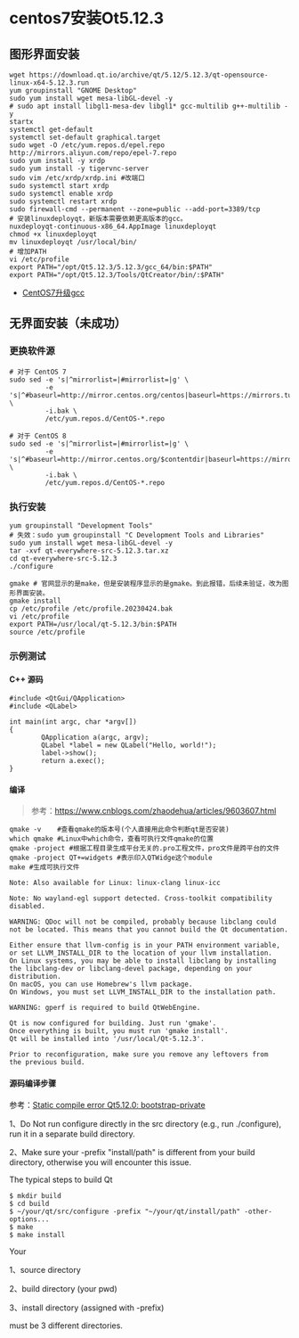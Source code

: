 # centos7安装Ot5.12.3

## 图形界面安装
``` shell
wget https://download.qt.io/archive/qt/5.12/5.12.3/qt-opensource-linux-x64-5.12.3.run
yum groupinstall "GNOME Desktop"
sudo yum install wget mesa-libGL-devel -y
# sudo apt install libgl1-mesa-dev libgl1* gcc-multilib g++-multilib -y
startx
systemctl get-default
systemctl set-default graphical.target
sudo wget -O /etc/yum.repos.d/epel.repo http://mirrors.aliyun.com/repo/epel-7.repo
sudo yum install -y xrdp
sudo yum install -y tigervnc-server
sudo vim /etc/xrdp/xrdp.ini #改端口
sudo systemctl start xrdp
sudo systemctl enable xrdp 
sudo systemctl restart xrdp
sudo firewall-cmd --permanent --zone=public --add-port=3389/tcp
# 安装linuxdeployqt，新版本需要依赖更高版本的gcc。
nuxdeployqt-continuous-x86_64.AppImage linuxdeployqt
chmod +x linuxdeployqt
mv linuxdeployqt /usr/local/bin/ 
# 增加PATH
vi /etc/profile
export PATH="/opt/Qt5.12.3/5.12.3/gcc_64/bin:$PATH"
export PATH="/opt/Qt5.12.3/Tools/QtCreator/bin/:$PATH"
```

* [CentOS7升级gcc](CentOS7升级gcc.md)








## 无界面安装（未成功）
### 更换软件源

``` shell
# 对于 CentOS 7
sudo sed -e 's|^mirrorlist=|#mirrorlist=|g' \
         -e 's|^#baseurl=http://mirror.centos.org/centos|baseurl=https://mirrors.tuna.tsinghua.edu.cn/centos|g' \
         -i.bak \
         /etc/yum.repos.d/CentOS-*.repo

# 对于 CentOS 8
sudo sed -e 's|^mirrorlist=|#mirrorlist=|g' \
         -e 's|^#baseurl=http://mirror.centos.org/$contentdir|baseurl=https://mirrors.tuna.tsinghua.edu.cn/centos|g' \
         -i.bak \
         /etc/yum.repos.d/CentOS-*.repo
```

### 执行安装
``` shell
yum groupinstall "Development Tools"
# 失效：sudo yum groupinstall "C Development Tools and Libraries"
sudo yum install wget mesa-libGL-devel -y
tar -xvf qt-everywhere-src-5.12.3.tar.xz
cd qt-everywhere-src-5.12.3
./configure

gmake # 官网显示的是make，但是安装程序显示的是gmake。到此报错，后续未验证，改为图形界面安装。
gmake install
cp /etc/profile /etc/profile.20230424.bak
vi /etc/profile
export PATH=/usr/local/qt-5.12.3/bin:$PATH
source /etc/profile
```

### 示例测试
#### C++ 源码
``` shell
#include <QtGui/QApplication> 
#include <QLabel> 

int main(int argc, char *argv[]) 
{ 
        QApplication a(argc, argv); 
        QLabel *label = new QLabel("Hello, world!"); 
        label->show(); 
        return a.exec(); 
}
```

#### 编译
> 参考：https://www.cnblogs.com/zhaodehua/articles/9603607.html
``` shell
qmake -v    #查看qmake的版本号(个人直接用此命令判断qt是否安装)
which qmake #Linux中which命令，查看可执行文件qmake的位置
qmake -project #根据工程目录生成平台无关的.pro工程文件，pro文件是跨平台的文件
qmake -project QT+=widgets #表示印入QTWidge这个module
make #生成可执行文件
```

```
Note: Also available for Linux: linux-clang linux-icc

Note: No wayland-egl support detected. Cross-toolkit compatibility disabled.

WARNING: QDoc will not be compiled, probably because libclang could not be located. This means that you cannot build the Qt documentation.

Either ensure that llvm-config is in your PATH environment variable, or set LLVM_INSTALL_DIR to the location of your llvm installation.
On Linux systems, you may be able to install libclang by installing the libclang-dev or libclang-devel package, depending on your distribution.
On macOS, you can use Homebrew's llvm package.
On Windows, you must set LLVM_INSTALL_DIR to the installation path.

WARNING: gperf is required to build QtWebEngine.

Qt is now configured for building. Just run 'gmake'.
Once everything is built, you must run 'gmake install'.
Qt will be installed into '/usr/local/Qt-5.12.3'.

Prior to reconfiguration, make sure you remove any leftovers from
the previous build.
```


#### 源码编译步骤
参考：[Static compile error Qt5.12.0: bootstrap-private](https://forum.qt.io/topic/98501/static-compile-error-qt5-12-0-bootstrap-private)

1、Do Not run configure directly in the src directory (e.g., run ./configure), run it in a separate build directory.

2、Make sure your -prefix "install/path" is different from your build directory, otherwise you will encounter this issue.

The typical steps to build Qt

``` shell 
$ mkdir build
$ cd build
$ ~/your/qt/src/configure -prefix "~/your/qt/install/path" -other-options...
$ make
$ make install
```

Your

1、source directory

2、build directory (your pwd)

3、install directory (assigned with -prefix)

must be 3 different directories.

